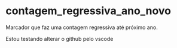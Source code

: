 # contagem_regressiva_ano_novo
 Marcador que faz uma contagem regressiva até próximo ano. 

Estou testando alterar o github pelo vscode